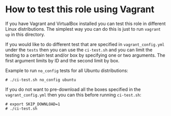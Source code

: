 # How to test this role using Vagrant

If you have Vagrant and VirtualBox installed you can test this role in different Linux distributions.
The simplest way you can do this is just to run `vagrant up` in this directory.

If you would like to do different test that are specified in `vagrant_config.yml` under the `tests` then you can use the `ci-test.sh` and you can limit the testing to a
certain test and/or box by specifying one or two arguments. The first argument limits by ID and the second limit by box.

Example to run `no_config` tests for all Ubuntu distributions:

```console
# ./ci-test.sh no_config ubuntu
```

If you do not want to pre-download all the boxes specified in the `vagrant_config.yml` then you can this before running `ci-test.sh`:

```console
# export SKIP_DOWNLOAD=1
# ./ci-test.sh
```
